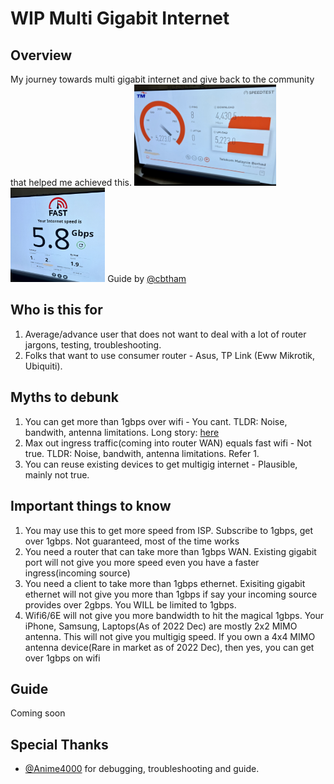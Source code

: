 # WIP Multi Gigabit Internet
## Overview
My journey towards multi gigabit internet and give back to the community that helped me achieved this.
[<img src="./img/tm.jpg" width=45% height=30%/>](https://github.com/cbtham/multum/blob/main/img/tm.jpg "Speedtest on TM")
[<img src="./img/fast.jpg" width=30% height=30%/>](https://github.com/cbtham/multum/blob/main/img/fast.jpg "Speedtest on Fast")
Guide by [@cbtham](https://github.com/cbtham)<br/>

## Who is this for
1. Average/advance user that does not want to deal with a lot of router jargons, testing, troubleshooting. 
1. Folks that want to use consumer router - Asus, TP Link (Eww Mikrotik, Ubiquiti).

## Myths to debunk
1. You can get more than 1gbps over wifi - You cant. TLDR: Noise, bandwith, antenna limitations. Long story: [here](https://www.duckware.com/tech/wifi-in-the-us.html)
1. Max out ingress traffic(coming into router WAN) equals fast wifi - Not true. TLDR: Noise, bandwith, antenna limitations. Refer 1.
1. You can reuse existing devices to get multigig internet - Plausible, mainly not true.

## Important things to know
1. You may use this to get more speed from ISP. Subscribe to 1gbps, get over 1gbps. Not guaranteed, most of the time works
1. You need a router that can take more than 1gbps WAN. Existing gigabit port will not give you more speed even you have a faster ingress(incoming source)
1. You need a client to take more than 1gbps ethernet. Exisiting gigabit ethernet will not give you more than 1gbps if say your incoming source provides over 2gbps. You WILL be limited to 1gbps.
1. Wifi6/6E will not give you more bandwidth to hit the magical 1gbps. Your iPhone, Samsung, Laptops(As of 2022 Dec) are mostly 2x2 MIMO antenna. This will not give you multigig speed. If you own a 4x4 MIMO antenna device(Rare in market as of 2022 Dec), then yes, you can get over 1gbps on wifi

## Guide
Coming soon

## Special Thanks
* [@Anime4000](https://github.com/Anime4000/RTL960x#guide-links-info) for debugging, troubleshooting and guide.

